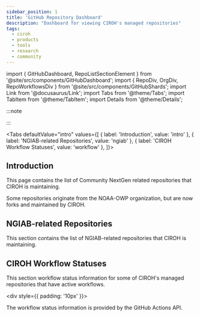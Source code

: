 ```yaml
---
sidebar_position: 1
title: 'GitHub Repository Dashboard'
description: "Dashboard for viewing CIROH's managed repositories"
tags:
  - ciroh
  - products
  - tools
  - research
  - community
---
```


import { GitHubDashboard, RepoListSectionElement } from '@site/src/components/GitHubDashboard';
import { RepoDiv, OrgDiv, RepoWorkflowsDiv } from '@site/src/components/GitHubShards';
import Link from '@docusaurus/Link';
import Tabs from '@theme/Tabs';
import TabItem from '@theme/TabItem';
import Details from '@theme/Details';

:::note


:::

<!-- # GitHub Repository Dashboard -->
<!--
  Heading is provided by the "title:" field in the front matter.
 -->

<Tabs
  defaultValue="intro"
  values={[
    { label: 'Introduction', value: 'intro' },
    { label: 'NGIAB-related Repositories', value: 'ngiab' },
    { label: 'CIROH Workflow Statuses', value: 'workflow' },
  ]}>
  <TabItem value="intro">
    <h2>Introduction</h2>
    <p>This page contains the list of Community NextGen related repositories that CIROH is maintaining.</p>
    <p>Some repositories originate from the NOAA-OWP organization, but are now forks and maintained by CIROH.</p>
    <OrgDiv org_name="CIROH-UA" />
  </TabItem>
  <TabItem value="ngiab">
    <h2>NGIAB-related Repositories</h2>
    <p>This section contains the list of NGIAB-related repositories that CIROH is maintaining.</p>
    <RepoListSectionElement
      org_name="CIROH-UA"
      repo_list="NGIAB_data_preprocess, NGIAB-CloudInfra, NGIAB-HPCInfra, ngiab-client, ngiab-teehr, ngiab_cal, ngen-datastream, ngiab-website, training-NGIAB-101"
    />
  </TabItem>
  <TabItem value="workflow">
    <h2>CIROH Workflow Statuses</h2>
    <p>This section workflow status information for some of CIROH's managed repositories that have active workflows.</p>
    <div style={{ padding: '10px' }}>
      <RepoWorkflowsDiv
        org_name="CIROH-UA"
        repo_name="NGIAB_data_preprocess"
        />
      <RepoWorkflowsDiv
        org_name="CIROH-UA"
        repo_name="NGIAB-CloudInfra"
        />
      <RepoWorkflowsDiv
        org_name="CIROH-UA"
        repo_name="NGIAB-HPCInfra"
        />
      <RepoWorkflowsDiv
        org_name="CIROH-UA"
        repo_name="ngiab-client"
        />
      <RepoWorkflowsDiv
        org_name="CIROH-UA"
        repo_name="ngiab-teehr"
        />
      <RepoWorkflowsDiv
        org_name="CIROH-UA"
        repo_name="ngen-datastream"
        />
      <RepoWorkflowsDiv
        org_name="CIROH-UA"
        repo_name="ngen"
        />
      <RepoWorkflowsDiv
        org_name="CIROH-UA"
        repo_name="t-route"
        />
      <RepoWorkflowsDiv
        org_name="CIROH-UA"
        repo_name="lstm"
        />
    </div>
    <p>The workflow status information is provided by the GitHub Actions API.</p>
  </TabItem>
</Tabs>
